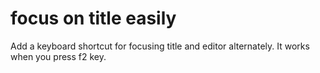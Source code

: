 # focus on title easily

Add a keyboard shortcut for focusing title and editor alternately.
It works when you press f2 key.
